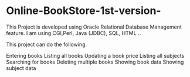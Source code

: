 # Online-BookStore-1st-version-
This Project is developed using Oracle Relational Database Management feature. I am using CGI,Perl, Java (JDBC), SQL, HTML ..

This project can do the following.

Entering books
Listing all books
Updating a book price
Listing all subjects
Searching for books
Deleting multiple books
Showing book data
Showing subject data
